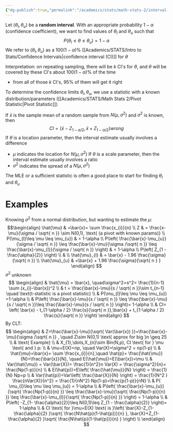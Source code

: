 ```yaml
---
{"dg-publish":true,"permalink":"/academics/stats/math-stats-2/interval-estimation-for-mean/","created":"2025-02-27T20:01:29.029-05:00","updated":"2025-07-07T17:32:42.458-04:00"}
---
```


Let $(\theta_{l},\theta_{u})$ be a **random interval**. With an appropriate probability $1-\alpha$ (confidence coefficient), we want to find values of $\theta_{l}$ and $\theta_{u}$ such that
$$
P(\theta_{l}\leq \theta \leq \theta_{u})=1-\alpha
$$
We refer to $(\theta_{l},\theta_{u})$ as a $100(1-\alpha)\%$ [[Academics/STATS/Intro to Stats/Confidence Intervals\|confidence interval (CI)]] for $\theta$

Interpretation: on repeating sampling, there will be $k$ CI's for $\theta$, and $\theta$ will be covered by these CI's about $100(1-\alpha)\%$ of the time
- from all of those $k$ CI's, 95% of them will get it right

To determine the confidence limits $\theta_{l},\theta_{u}$, we use a statistic with a known distribution/parameters ([[Academics/STATS/Math Stats 2/Pivot Statistic\|Pivot Statistic]]) 

If $\bar{x}$ is the sample mean of a random sample from $N(\mu,\sigma^2)$ and $\sigma^2$ is known, then 
$$
CI = (\bar{x}-Z_{1-\alpha / 2}, \bar{x}+ Z_{1-\alpha / 2})wrong
$$
If $\theta$ is a location parameter, then the interval estimate usually involves a difference
- $\mu$ indicates the location for $N(\mu,\sigma^2)$
If $\theta$ is a scale parameter, then the interval estimate usually involves a ratio
- $\sigma^2$ indicates the spread of a $N(\mu,\sigma^2)$

The MLE or a sufficient statistic is often a good place to start for finding $\theta_{l}$ and $\theta_{u}$

# Examples
Knowing $\sigma^2$ from a normal distribution, but wanting to estimate the $\mu$:
$$\begin{align}
\hat{\mu} & =\bar{x}= \sum \frac{x_{i}}{n} \\
Z & = \frac{x-\mu}{\sigma / \sqrt{ n }} \sim N(0,1), \text{ (a pivot with known params)} \\
P(\mu_{l}\leq \mu \leq \mu_{u}) & = 1-\alpha  \\
P\left( \frac{\bar{x}-\mu_{u}}{\sigma / \sqrt{ n }} \leq \frac{\bar{x}-\mu}{\sigma /\sqrt{ n }} \leq \frac{\bar{x}-\mu_{l}}{\sigma / \sqrt{ n }} \right)  & = 1-\alpha \\
P\left( Z_{1 - \frac{\alpha}{2}} \right) \\
 &  \\
 \hat{\mu}_{l} & = \bar{x} - 1.96 \frac{\sigma}{\sqrt{ n }} \\
 \hat{\mu}_{u} & =\bar{x} + 1.96 \frac{\sigma}{\sqrt{ n } }
\end{align}
$$
$\sigma^2$ unknown
$$
\begin{align}
 & \hat{\mu}   = \bar{x},   \quad\sigma^2=s^2= \frac{1}{n-1} \sum (x_{i}-\bar{x})^2 \\
 & t  = \frac{\bar{x}-\mu}{s / \sqrt{ n }}\sim t_{n-1} \quad \text{t-statistic is a pivot statistic} \\
 & P(\mu_{l}\leq \mu \leq \mu_{u}) =1-\alpha \\
 & P\left( \frac{\bar{x}-\mu}{s / \sqrt{ n }} \leq \frac{\bar{x}-\mu}{s / \sqrt{ n }}\leq \frac{\bar{x}-\mu}{s / \sqrt{ n }} \right)= 1-\alpha \\
 & CI= \left( \bar{x} - t_{1-\alpha / 2} \frac{s}{\sqrt{ n }},\bar{x} + t_{1-\alpha / 2} \frac{s}{\sqrt{ n }} \right)
\end{align}
$$
By CLT:
$$
\begin{align}
 & Z=\frac{\bar{x}-\mu}{\sqrt{ Var(\bar{x}) }}=\frac{\bar{x}-\mu}{\sigma /\sqrt{ n }} , \quad Z\sim N(0,1) \text{ approx for big }n \geq 25 \\
 & \text{ Example}  \\
& X_{1},\dots,X_{n}\sim Bin(N,p), CI \text{ for } \mu \text{ and } p: \\
 & \mu=E(X)=np, \quad Var(X)=\sigma^2 = np(1-p) \\
 & \hat{\mu}=\bar{x}= \sum \frac{x_{i}}{n},\quad \hat{p}= \frac{\hat{\mu}}{N}=\frac{\bar{x}}{N}, \quad E(\hat{\mu})=E(\bar{x})=\mu \\
 & Var(\hat{\mu}) = Var(\bar{X})= \frac{1}{n^2}n Var(X) = \frac{\sigma^2}{n}= \frac{Np(1-p)}{n} \\
 & E(\hat{p})=E\left( \frac{\hat{\mu}}{N}  \right) = \frac{1}{N} Np=p \\
 & Var(\hat{p})=Var\left( \frac{\bar{X}}{N} \right) = \frac{1}{N^2 } \frac{nVar(X)}{n^2} = \frac{1}{nN^2} Np(1-p)=\frac{p(1-p)}{nN} \\
 & P( \mu_{l}\leq \mu \leq \mu_{u}) = 1-\alpha \\
 & P\left(  \frac{\bar{x}-\mu_{u}}{\sqrt{  \frac{Np(1-p)}{n} }} \leq   \frac{\bar{x}-\mu}{\sqrt{  \frac{Np(1-p)}{n} }} \leq   \frac{\bar{x}-\mu_{l}}{\sqrt{  \frac{Np(1-p)}{n} }} \right) = 1-\alpha \\
 &  P\left(  -Z_{1- \frac{\alpha}{2}}\leq N(0,1)\leq Z_{1 - \frac{\alpha}{2}} \right)= 1-\alpha \\
 & CI \text{ for }\mu=E(X) \text{ is }\left( \bar{X}-Z_{1- \frac{\alpha}{2} }\sqrt{ \frac{N\hat{p}(1-\hat{p})}{n} }, \bar{X}+Z_{1- \frac{\alpha}{2} }\sqrt{ \frac{N\hat{p}(1-\hat{p})}{n} } \right)  \\
\end{align}
$$
